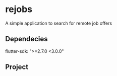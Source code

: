 # rejobs

A simple application to search for remote job offers

## Dependecies

flutter-sdk: ">=2.7.0 <3.0.0"

## Project

